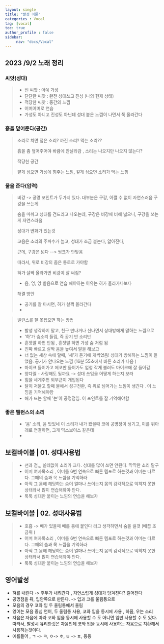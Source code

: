 ```yaml
---
layout: single
title: "발성 이론"
categories : Vocal
tag: [vocal]
toc: true
author_profile : false
sidebar:
     nav: "docs/Vocal"
---
```




## 2023 /9/2 노래 정리

### 씨앗(성대)

> * 빈 씨앗 : 아예 가성
> * 단단한 씨앗 : 완전 성대쓰고 진성 (나의 현재 상태)
> * 적당한 씨앗 : 중간의 느낌 
> * 어머어머로 연습 
> * 가성도 아니고 진성도 아닌데 성대 붙은 느낌이 나면서 쭉 올라간다 



### 흙을 덮어준다(공간)

> 소리로 치면 덮은 소리? 까진 소리? 먹는 소리??
>
> 흙을 좀 덮어주어야 바람에 안날라감 , 소리는 나오지만 나오지 않는다? 
>
> 적당한 공간 
>
> 얕게 심으면 가성에 힘주는 느낌, 깊게 심으면 소리가 먹는 느낌



### 물을 준다(압력)

> 비강 -> 공명 포인트가 두가지 있다. 대부분은 구강, 어쩔 수 없이 자연스러움 구강을 쓰는게
>
> 숨을 마쉬고 성대를 건드리고 나오는데, 구강은 비강에 비해 넓으니, 구강을 쓰는게 자연스러움 
>
> 성대가 변화가 있는것 
>
> 고음은 소리의 주파수가 높고, 성대가 조금 붙는다, 얇아진다, 
>
> 근데, 구강은 넓다 --> 씽크가 안맞음 
>
> 따라서, 위로 비강의 좁은 통로로 가야함 
>
> 혀가 살짝 올라가면 비강이 잘 써짐? 
>
> * 음, 엉, 앙 발음으로 연습 해야하는 이유는 혀가 올라가나보다
>
> 해결 방안
>
> * 공기를 잘 마시면, 혀가 살짝 올라간다 
> * 

> 밸런스를 잘 못잡으면 하는 방법
>
> * 발성 생각하지 말고, 친구 만나거나 신나면서 상대방에게 말하는 느낌으로 
> * '하'가 숨소리 들림, 즉 공기 반 소리반 
> * 혼잣말 하면 안됨 , 혼잣말 하면 가성 숨 처럼 됨 
> * 진짜 빠르고 살짝 음을 높여서 말을 해보고 
> * 너 없는 세상 속에 할때, '세'가 듣기에 개썩었음! 성대가 방해하는 느낌이 들었음. 공기가 안나오는 느낌 (16분 55초에서 바른 소리가 나옴 )
> * 마이크 들어가고 에코만 들어가도 엄청 작게 불러도 마이크에 잘 들어감
> * 양다일 - 사랑해도 될까요 -> 성대 쓰임을 어떻게 하는지 보라 
> * 힘을 세게주면 외부근이 개입된다 
> * 달이 저물고 할때 물에서 성구전환, 즉 위로 넘어가는 느낌이 생긴다 . 이 느낌을 기억해야함 
> * 해가 뜨는 할때 '는'이 공명점임. 이 포인트를 잘 기억해야함 



### 좋은 밸런스의 소리

> * '음' 소리, 음 맛있네 이 소리가 내가 봤을때 코에 공명정이 생기고, 이를 위아래로 연결하면, 그게 믹스보이스 같은데 
> * 



## 보컬바이블 | 01. 성대사용법

> * 선과 점,,, 쓸데없이 소리가 크다. 성대를 많이 쓰면 안된다. 딱딱한 소리 말구  
> * 어머 여자목소리 , 어머를 6번 연속으로 빠른 템포로 하는것과 어머는 다르다. 그때의 숨과 목 느낌을 기억하라  
> * 아직 그 음에 해당하는 숨이 얼마나 쓰이는지 몸의 감각적으로 익히지 못한 상태라서 많이 연습해봐야 안다. 
> * 툭툭 성대만 붙이는 느낌의 연습을 해보자 



## 보컬바이블 | 02. 성대사용법

> * 호흡 -> 배가 있을때 배를 등에 붙인다 라고 생각하면서 숨을 쉴것 (배꼽 조금위 )  
> * 어머 여자목소리 , 어머를 6번 연속으로 빠른 템포로 하는것과 어머는 다르다. 그때의 숨과 목 느낌을 기억하라  
> * 아직 그 음에 해당하는 숨이 얼마나 쓰이는지 몸의 감각적으로 익히지 못한 상태라서 많이 연습해봐야 안다. 
> * 툭툭 성대만 붙이는 느낌의 연습을 해보자 



## 영어발성

* 혀를 내린다 -> 후두가 내려간다 , 자연스럽게 성대가 당겨진다? 길어진다 
* 공명점을 뒤, 입안쪽으로 만든다. -> 입과 코를 울림통으로 
* 모음의 경우 코와 입 두 울림통에서 울림
* 영어는 모음 중심 언어, 두 울림통 사용, 코와 입을 동시에 사용 , 하품, 우는 소리 
* 자음은 자음에 따라 코와 입을 동시에 사용할 수 도 아니면 입만 사용할 수 도 있다. 따라서, 발성시 유리한것은 자음인데 코와 입을 동시에 사용하는 자음으로 치환해서 사용하는것이다. 
* 예를들어 , ㄱ -> ㅋ, ㅇ-> ㅎ, ㅂ -> ㅍ, 등등